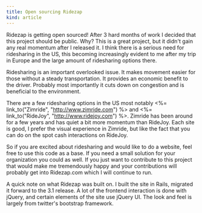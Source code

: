 ```yaml
---
title: Open sourcing Ridezap
kind: article
---
```


Ridezap is getting open sourced! After 3 hard months of work I decided that this project should be public. Why? This is a great project, but it didn't gain any real momentum after I released it. I think there is a serious need for ridesharing in the US, this becoming increasingly evident to me after my trip in Europe and the large amount of ridesharing options there. 

Ridesharing is an important overlooked issue. It makes movement easier for those without a steady transportation. It provides an economic benefit to the driver. Probably most importantly it cuts down on congestion and is beneficial to the environment.

There are a few ridesharing options in the US most notably <%= link_to("Zimride", "http://www.zimride.com") %> and <%= link_to("RideJoy", "http://www.ridejoy.com") %>. Zimride has been around for a few years and has quiet a bit more momentum than RideJoy. Each site is good, I prefer the visual experience in Zimride, but like the fact that you can do on the spot cash interactions on RideJoy. 

So if you are excited about ridesharing and would like to do a website, feel free to use this code as a base. If you need a small solution for your organization you could as well. If you just want to contribute to this project that would make me tremendously happy and your contributions will probably get into Ridezap.com which I will continue to run. 

A quick note on what Ridezap was built on. I built the site in Rails, migrated it forward to the 3.1 release. A lot of the frontend interaction is done with jQuery, and certain elements of the site use jQuery UI. The look and feel is largely from twitter's bootstrap framework.
